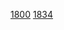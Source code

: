[1800](https://codeforces.com/contest/1846/problem/E2)
[1834](https://codeforces.com/contest/2044/problem/F)
